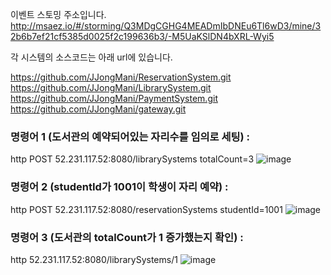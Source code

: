 이벤트 스토밍 주소입니다.
http://msaez.io/#/storming/Q3MDgCGHG4MEADmIbDNEu6Tl6wD3/mine/32b6b7ef21cf5385d0025f2c199636b3/-M5UaKSlDN4bXRL-Wyi5

각 시스템의 소스코드는 아래 url에 있습니다. 

https://github.com/JJongMani/ReservationSystem.git
https://github.com/JJongMani/LibrarySystem.git
https://github.com/JJongMani/PaymentSystem.git
https://github.com/JJongMani/gateway.git

### 명령어 1 (도서관의 예약되어있는 자리수를 임의로 세팅) : 

http POST 52.231.117.52:8080/librarySystems totalCount=3
![image](https://user-images.githubusercontent.com/16271728/80061240-b1d8ed00-856b-11ea-95f9-8d225edf9219.png)

### 명령어 2 (studentId가 1001이 학생이 자리 예약) : 

http POST 52.231.117.52:8080/reservationSystems studentId=1001
![image](https://user-images.githubusercontent.com/16271728/80061324-eea4e400-856b-11ea-902c-e99a5335f340.png)

### 명령어 3 (도서관의 totalCount가 1 증가했는지 확인) : 

http 52.231.117.52:8080/librarySystems/1
![image](https://user-images.githubusercontent.com/16271728/80061655-e26d5680-856c-11ea-8ca4-6714c4d1a0d2.png)

